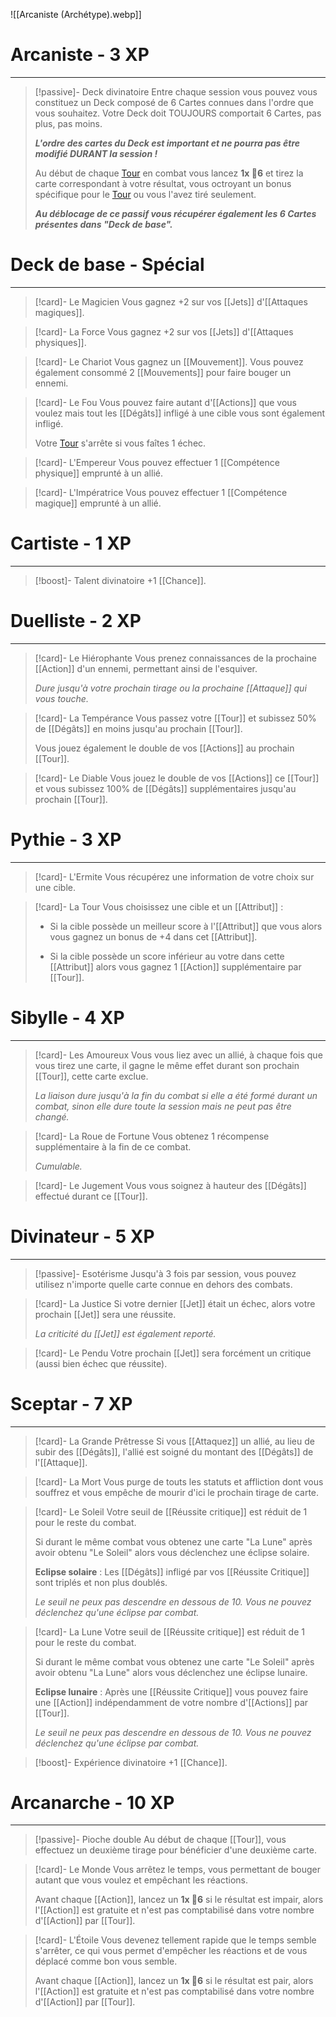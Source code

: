 ![[Arcaniste (Archétype).webp]]
# Arcaniste - 3 XP
---
>[!passive]- Deck divinatoire
>Entre chaque session vous pouvez vous constituez un Deck composé de 6 Cartes connues dans l'ordre que vous souhaitez. Votre Deck doit TOUJOURS comportait 6 Cartes, pas plus, pas moins.
>
>***L'ordre des cartes du Deck est important et ne pourra pas être modifié DURANT la session !***
>
>Au début de chaque [Tour]() en combat vous lancez **1x 🎲6** et tirez la carte correspondant à votre résultat, vous octroyant un bonus spécifique pour le [Tour]() ou vous l'avez tiré seulement.
>
>***Au déblocage de ce passif vous récupérer également les 6 Cartes présentes dans "Deck de base".***

# Deck de base - Spécial
---
>[!card]- Le Magicien
>Vous gagnez +2 sur vos [[Jets]] d'[[Attaques magiques]].

>[!card]- La Force
>Vous gagnez +2 sur vos [[Jets]] d'[[Attaques physiques]].

>[!card]- Le Chariot
>Vous gagnez un [[Mouvement]]. Vous pouvez également consommé 2 [[Mouvements]] pour faire bouger un ennemi.

>[!card]- Le Fou
>Vous pouvez faire autant d'[[Actions]] que vous voulez mais tout les [[Dégâts]] infligé à une cible vous sont également infligé.
>
>Votre [Tour]() s'arrête si vous faîtes 1 échec.

>[!card]- L'Empereur
>Vous pouvez effectuer 1 [[Compétence physique]] emprunté à un allié.

>[!card]- L'Impératrice
>Vous pouvez effectuer 1 [[Compétence magique]] emprunté à un allié.

# Cartiste - 1 XP
---
>[!boost]- Talent divinatoire
>+1 [[Chance]].

# Duelliste - 2 XP
---
>[!card]- Le Hiérophante
>Vous prenez connaissances de la prochaine [[Action]] d'un ennemi, permettant ainsi de l'esquiver.
>
>*Dure jusqu'à votre prochain tirage ou la prochaine [[Attaque]] qui vous touche.*

>[!card]- La Tempérance
>Vous passez votre [[Tour]] et subissez 50% de [[Dégâts]] en moins jusqu'au prochain [[Tour]].
>
>Vous jouez également le double de vos [[Actions]] au prochain [[Tour]].

>[!card]- Le Diable
>Vous jouez le double de vos [[Actions]] ce [[Tour]] et vous subissez 100% de [[Dégâts]] supplémentaires jusqu'au prochain [[Tour]].

# Pythie - 3 XP
---
>[!card]- L'Ermite
>Vous récupérez une information de votre choix sur une cible.

>[!card]- La Tour
>Vous choisissez une cible et un [[Attribut]] :
>
>- Si la cible possède un meilleur score à l'[[Attribut]] que vous alors vous gagnez un bonus de +4 dans cet [[Attribut]].
>  
>- Si la cible possède un score inférieur au votre dans cette [[Attribut]] alors vous gagnez 1 [[Action]] supplémentaire par [[Tour]].

# Sibylle - 4 XP
---
>[!card]- Les Amoureux
>Vous vous liez avec un allié, à chaque fois que vous tirez une carte, il gagne le même effet durant son prochain [[Tour]], cette carte exclue.
>
>*La liaison dure jusqu'à la fin du combat si elle a été formé durant un combat, sinon elle dure toute la session mais ne peut pas être changé.*

>[!card]- La Roue de Fortune
>Vous obtenez 1 récompense supplémentaire à la fin de ce combat.
>
>*Cumulable.*

>[!card]- Le Jugement
>Vous vous soignez à hauteur des [[Dégâts]] effectué durant ce [[Tour]].

# Divinateur - 5 XP
---
>[!passive]- Esotérisme
>Jusqu'à 3 fois par session, vous pouvez utilisez n'importe quelle carte connue en dehors des combats. 

>[!card]- La Justice
>Si votre dernier [[Jet]] était un échec, alors votre prochain [[Jet]] sera une réussite.
>
>*La criticité du [[Jet]] est également reporté.*

>[!card]- Le Pendu
>Votre prochain [[Jet]] sera forcément un critique (aussi bien échec que réussite).

# Sceptar - 7 XP
---
>[!card]- La Grande Prêtresse
>Si vous [[Attaquez]] un allié, au lieu de subir des [[Dégâts]], l'allié est soigné du montant des [[Dégâts]] de l'[[Attaque]].

>[!card]- La Mort
>Vous purge de touts les statuts et affliction dont vous souffrez et vous empêche de mourir d'ici le prochain tirage de carte.

>[!card]- Le Soleil
>Votre seuil de [[Réussite critique]] est réduit de 1 pour le reste du combat.
>
>Si durant le même combat vous obtenez une carte "La Lune" après avoir obtenu "Le Soleil" alors vous déclenchez une éclipse solaire.
>
>**Eclipse solaire** :
>Les [[Dégâts]] infligé par vos [[Réussite Critique]] sont triplés et non plus doublés.
>
>*Le seuil ne peux pas descendre en dessous de 10.*
>*Vous ne pouvez déclenchez qu'une éclipse par combat.*

>[!card]- La Lune
>Votre seuil de [[Réussite critique]] est réduit de 1 pour le reste du combat.
>
>Si durant le même combat vous obtenez une carte "Le Soleil" après avoir obtenu "La Lune" alors vous déclenchez une éclipse lunaire.
>
>**Eclipse lunaire** : 
>Après une [[Réussite Critique]] vous pouvez faire une [[Action]] indépendamment de votre nombre d'[[Actions]] par [[Tour]].
>
>*Le seuil ne peux pas descendre en dessous de 10.*
>*Vous ne pouvez déclenchez qu'une éclipse par combat.*

>[!boost]- Expérience divinatoire
>+1 [[Chance]].

# Arcanarche - 10 XP
---
>[!passive]- Pioche double
>Au début de chaque [[Tour]], vous effectuez un deuxième tirage pour bénéficier d'une deuxième carte.

>[!card]- Le Monde
>Vous arrêtez le temps, vous permettant de bouger autant que vous voulez et empêchant les réactions.
>
>Avant chaque [[Action]], lancez un **1x 🎲6** si le résultat est impair, alors l'[[Action]] est gratuite et n'est pas comptabilisé dans votre nombre d'[[Action]] par [[Tour]].

>[!card]- L'Étoile
>Vous devenez tellement rapide que le temps semble s'arrêter, ce qui vous permet d'empêcher les réactions et de vous déplacé comme bon vous semble.
>
>Avant chaque [[Action]], lancez un **1x 🎲6** si le résultat est pair, alors l'[[Action]] est gratuite et n'est pas comptabilisé dans votre nombre d'[[Action]] par [[Tour]].